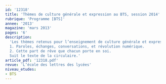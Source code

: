 ```yaml
---
id: '12318'
title: 'Thèmes de culture générale et expression au BTS, session 2014'
rubrique: 'Programme [BTS]'
annee: '2013'
magazine: 'mars 2013'
pages: '6'
description: 
  'Les thèmes retenus pour l’enseignement de culture générale et expression en deuxième année de BTS seront les suivants à la session de 2014 :
  1. Paroles, échanges, conversations, et révolution numérique.
  2. Cette part de rêve que chacun porte en soi.
  Suit le texte de la circulaire.'
article_pdf: '12318.pdf'
revue: 'L’école des lettres des lycées'
niveau_etudes:
- BTS
---
```

